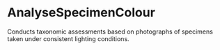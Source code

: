 # AnalyseSpecimenColour
Conducts taxonomic assessments based on photographs of specimens taken under consistent lighting conditions.
